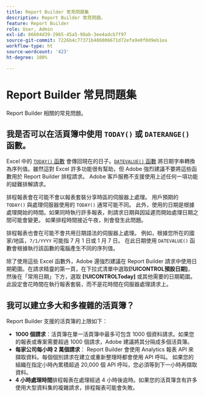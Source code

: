 ```yaml
---
title: Report Builder 常見問題集
description: Report Builder 常見問題。
feature: Report Builder
role: User, Admin
exl-id: 86604d39-2965-45a5-98ab-3ee4adcb7f97
source-git-commit: 7226b4c77371b486006671d72efa9e0f0d9eb1ea
workflow-type: ht
source-wordcount: '423'
ht-degree: 100%

---
```


# Report Builder 常見問題集

Report Builder 相關的常見問題。

## 我是否可以在活頁簿中使用 `TODAY()` 或 `DATERANGE()` 函數。

Excel 中的 [`TODAY()` 函數](https://support.microsoft.com/zh-tw/office/today-function-5eb3078d-a82c-4736-8930-2f51a028fdd9) 會傳回現在的日子。[`DATEVALUE()` 函數](https://support.microsoft.com/zh-tw/office/datevalue-function-df8b07d4-7761-4a93-bc33-b7471bbff252) 將日期字串轉換為序列值。雖然這對 Excel 許多功能很有幫助，但 Adobe 強烈建議不要將這些函數用於 Report Builder 排程請求。 Adobe 客戶服務不支援使用上述任何一項功能的疑難排解請求。

排程報表會在可能不會以報表套裝分享時區的伺服器上處理。 用戶預期的 `TODAY()` 與處理伺服器使用的 `TODAY()` 通常可能不同。 此外，使用的日期是根據處理開始的時間。如果同時執行許多報表，則請求日期與因延遲而開始處理日期之間可能會變更。 如果排程時間接近午夜，則會發生此問題。

排程報表也會在可能不會共用日期語法的伺服器上處理。 例如，根據您所在的國家/地區，`7/1/YYYY` 可能指 7 月 1 日或 1 月 7 日。 在此日期使用 `DATEVALUE()` 函數會根據執行該函數的電腦產生不同的序列值。

除了使用這些 Excel 函數外，Adobe 還強烈建議在 Report Builder 請求中使用日期範圍。在請求精靈的第一頁，在下拉式清單中選取&#x200B;**[!UICONTROL &#x200B;預設日期]**，然後在「常用日期」下方，選取 **[!UICONTROL &#x200B;Today]** &#x200B;或其他需要的日期範圍。 此設定會花時間在執行報表套裝，而不是花時間在伺服器處理請求上。

## 我可以建立多大和多複雜的活頁簿？

Report Builder 支援的活頁簿的上限如下：

* **1000 個請求**：活頁簿在單一活頁簿中最多可包含 1000 個資料請求。如果您的報表或專案需要超過 1000 個請求，Adobe 建議將其分隔成多個活頁簿。
* **每家公司每小時 2 萬個請求**： Report Builder 會使用 Analytics 報表 API 來擷取資料。每個個別請求在建立或重新整理時都會使用 API 呼叫。 如果您的組織在指定小時內累積超過 20,000 個 API 呼叫，您必須等到下一小時再擷取資料。
* **4 小時處理時間**&#x200B;排程報表在處理經過 4 小時後逾時。如果您的活頁簿含有許多使用大型資料集的複雜請求，排程報表可能會失敗。
